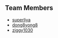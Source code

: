 ## Team Members

- [superliya](https://github.com/superliya)
- [dong8yong8](https://github.com/dong8yong8)
- [ziggy1030](https://github.com/ziggy1030)
